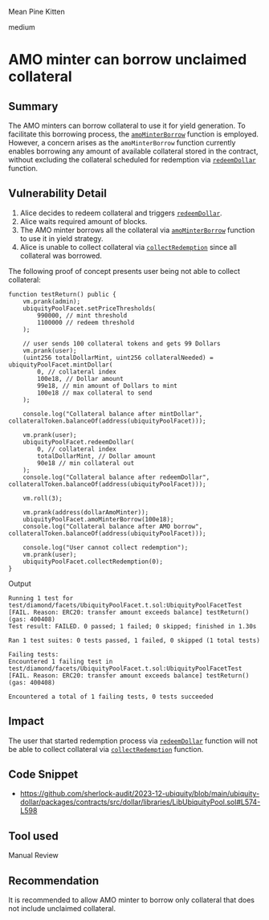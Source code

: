 Mean Pine Kitten

medium

# AMO minter can borrow unclaimed collateral

## Summary

The AMO minters can borrow collateral to use it for yield generation. To facilitate this borrowing process, the [`amoMinterBorrow`](https://github.com/sherlock-audit/2023-12-ubiquity/blob/main/ubiquity-dollar/packages/contracts/src/dollar/libraries/LibUbiquityPool.sol#L574-L598) function is employed. However, a concern arises as the `amoMinterBorrow` function currently enables borrowing any amount of available collateral stored in the contract, without excluding the collateral scheduled for redemption via [`redeemDollar`](https://github.com/sherlock-audit/2023-12-ubiquity/blob/main/ubiquity-dollar/packages/contracts/src/dollar/libraries/LibUbiquityPool.sol#L399-L465) function. 

## Vulnerability Detail

1. Alice decides to redeem collateral and triggers [`redeemDollar`](https://github.com/sherlock-audit/2023-12-ubiquity/blob/main/ubiquity-dollar/packages/contracts/src/dollar/libraries/LibUbiquityPool.sol#L399-L465).
2. Alice waits required amount of blocks.
3. The AMO minter borrows all the collateral via [`amoMinterBorrow`](https://github.com/sherlock-audit/2023-12-ubiquity/blob/main/ubiquity-dollar/packages/contracts/src/dollar/libraries/LibUbiquityPool.sol#L574-L598) function to use it in yield strategy.
4. Alice is unable to collect collateral via [`collectRedemption`](https://github.com/sherlock-audit/2023-12-ubiquity/blob/main/ubiquity-dollar/packages/contracts/src/dollar/libraries/LibUbiquityPool.sol#L476-L517) since all collateral was borrowed.

The following proof of concept presents user being not able to collect collateral:
```solidity
function testReturn() public {
    vm.prank(admin);
    ubiquityPoolFacet.setPriceThresholds(
        990000, // mint threshold
        1100000 // redeem threshold
    );

    // user sends 100 collateral tokens and gets 99 Dollars
    vm.prank(user);
    (uint256 totalDollarMint, uint256 collateralNeeded) = ubiquityPoolFacet.mintDollar(
        0, // collateral index
        100e18, // Dollar amount
        99e18, // min amount of Dollars to mint
        100e18 // max collateral to send
    );

    console.log("Collateral balance after mintDollar", collateralToken.balanceOf(address(ubiquityPoolFacet)));

    vm.prank(user);
    ubiquityPoolFacet.redeemDollar(
        0, // collateral index
        totalDollarMint, // Dollar amount
        90e18 // min collateral out
    );
    console.log("Collateral balance after redeemDollar", collateralToken.balanceOf(address(ubiquityPoolFacet)));

    vm.roll(3);
    
    vm.prank(address(dollarAmoMinter));
    ubiquityPoolFacet.amoMinterBorrow(100e18);
    console.log("Collateral balance after AMO borrow", collateralToken.balanceOf(address(ubiquityPoolFacet)));

    console.log("User cannot collect redemption");
    vm.prank(user);
    ubiquityPoolFacet.collectRedemption(0);
}
```

Output
```shell
Running 1 test for test/diamond/facets/UbiquityPoolFacet.t.sol:UbiquityPoolFacetTest
[FAIL. Reason: ERC20: transfer amount exceeds balance] testReturn() (gas: 400408)
Test result: FAILED. 0 passed; 1 failed; 0 skipped; finished in 1.30s

Ran 1 test suites: 0 tests passed, 1 failed, 0 skipped (1 total tests)

Failing tests:
Encountered 1 failing test in test/diamond/facets/UbiquityPoolFacet.t.sol:UbiquityPoolFacetTest
[FAIL. Reason: ERC20: transfer amount exceeds balance] testReturn() (gas: 400408)

Encountered a total of 1 failing tests, 0 tests succeeded
```

## Impact

The user that started redemption process via [`redeemDollar`](https://github.com/sherlock-audit/2023-12-ubiquity/blob/main/ubiquity-dollar/packages/contracts/src/dollar/libraries/LibUbiquityPool.sol#L399-L465) function will not be able to collect collateral via [`collectRedemption`](https://github.com/sherlock-audit/2023-12-ubiquity/blob/main/ubiquity-dollar/packages/contracts/src/dollar/libraries/LibUbiquityPool.sol#L476-L517) function.

## Code Snippet
- https://github.com/sherlock-audit/2023-12-ubiquity/blob/main/ubiquity-dollar/packages/contracts/src/dollar/libraries/LibUbiquityPool.sol#L574-L598

## Tool used

Manual Review

## Recommendation

It is recommended to allow AMO minter to borrow only collateral that does not include unclaimed collateral.
